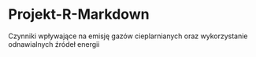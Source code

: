 # Projekt-R-Markdown
Czynniki wpływające na emisję gazów cieplarnianych oraz wykorzystanie odnawialnych źródeł energii
